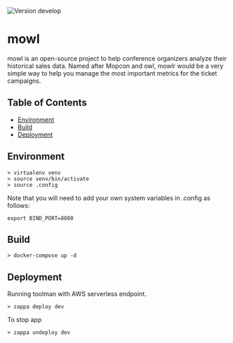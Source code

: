 ![Version develop](https://img.shields.io/badge/flask--restplus-0.12.1-green)

# mowl 

mowl is an open-source project to help conference organizers analyze their historical sales data. 
Named after Mopcon and owl, mowlr would be a very simple way to help you manage the most important metrics for the ticket campaigns.

## Table of Contents
- [Environment](#environment)
- [Build](#build)
- [Deployment](#deployment)

## Environment
```
> virtualenv venv
> source venv/bin/activate
> source .config
```

Note that you will need to add your own system variables in .config as follows:
```
export BIND_PORT=8080
```

## Build 
```
> docker-compose up -d
```


## Deployment
Running toolman with AWS serverless endpoint.

```
> zappa deploy dev
```

To stop app

```
> zappa undeploy dev
```
